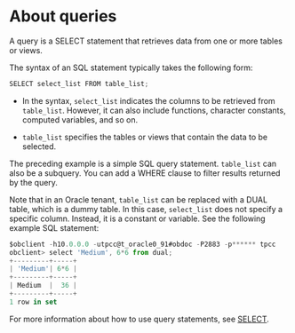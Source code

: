 # About queries

A query is a SELECT statement that retrieves data from one or more tables or views. 

The syntax of an SQL statement typically takes the following form:

```javascript
SELECT select_list FROM table_list;
```

* In the syntax, `select_list` indicates the columns to be retrieved from `table_list`. However, it can also include functions, character constants, computed variables, and so on.

* `table_list` specifies the tables or views that contain the data to be selected. 

The preceding example is a simple SQL query statement. `table_list` can also be a subquery. You can add a WHERE clause to filter results returned by the query. 

Note that in an Oracle tenant, `table_list` can be replaced with a DUAL table, which is a dummy table. In this case, `select_list` does not specify a specific column. Instead, it is a constant or variable. See the following example SQL statement:

```javascript
$obclient -h10.0.0.0 -utpcc@t_oracle0_91#obdoc -P2883 -p****** tpcc
obclient> select 'Medium', 6*6 from dual;
+---------+-----+
| 'Medium'| 6*6 |
+---------+-----+
| Medium  |  36 |
+---------+-----+
1 row in set
```

For more information about how to use query statements, see [SELECT](../../../7.reference/4.development-reference/1.sql-syntax/3.common-tenant-of-oracle-mode/9.sql-statement-of-oracle-mode/2.dml-of-oracle-mode/5.select-of-oracle-mode/1.simple-select-of-oracle-mode.md). 
